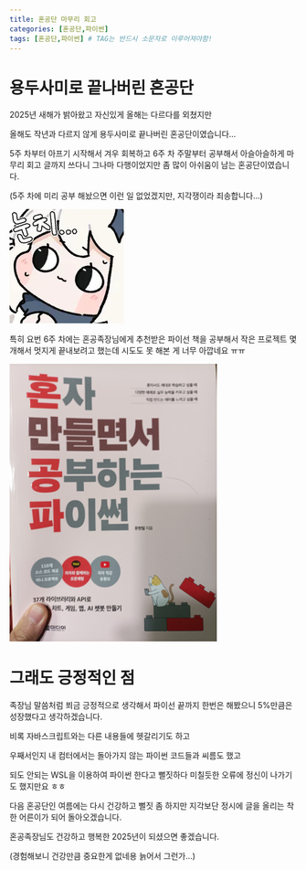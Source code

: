 ```yaml
---
title: 혼공단 마무리 회고
categories: [혼공단,파이썬]
tags: [혼공단,파이썬] # TAG는 반드시 소문자로 이루어져야함!
---
```


# 용두사미로 끝나버린 혼공단

2025년 새해가 밝아왔고 자신있게 올해는 다르다를 외쳤지만

올해도 작년과 다르지 않게 용두사미로 끝나버린 혼공단이였습니다... 

5주 차부터 아프기 시작해서 겨우 회복하고 6주 차 주말부터 공부해서 아슬아슬하게 마무리 회고 글까지 쓰다니 그나마 다행이었지만 좀 많이 아쉬움이 남는 혼공단이였습니다.

(5주 차에 미리 공부 해놨으면 이런 일 없었겠지만, 지각쟁이라 죄송합니다...)

<img src="../assets/img/post/혼공단/파이썬/6주%20사진/눈치%20짤.webp" title="" alt="" data-align="center">

특히 요번 6주 차에는 혼공족장님에게 추천받은 파이선 책을 공부해서 작은 프로젝트 몇 개해서 멋지게 끝내보려고 했는데 시도도 못 해본 게 너무 아깝네요 ㅠㅠ

<img title="" src="..\assets\img\post\혼공단\파이썬\6주%20사진\혼자공부하는파이썬.jpg" alt="" data-align="center" width="363">

# 그래도 긍정적인 점

족장님 말씀처럼 쬐금 긍정적으로 생각해서 파이선 끝까지 한번은 해봤으니 5%만큼은 성장했다고 생각하겠습니다. 

비록 자바스크립트와는 다른 내용들에 헷갈리기도 하고

우째서인지 내 컴터에서는 돌아가지 않는 파이썬 코드들과 씨름도 했고

되도 안되는 WSL을 이용하여 파이썬 한다고 뻘짓하다 미칠듯한 오류에 정신이 나가기도 했지만요 ㅎㅎ

다음 혼공단인 여름에는 다시 건강하고 뻘짓 좀 하지만 지각보단 정시에 글을 올리는 착한 어른이가 되어 돌아오겠습니다.

혼공족장님도 건강하고 행복한 2025년이 되셨으면 좋겠습니다.

(경험해보니 건강만큼 중요한게 없네용 늙어서 그런가...)
